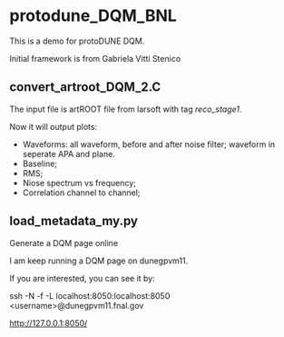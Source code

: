 # protodune_DQM_BNL

This is a demo for protoDUNE DQM.

Initial framework is from Gabriela Vitti Stenico 

## convert_artroot_DQM_2.C 

The input file is artROOT file from larsoft with tag *reco_stage1*.

Now it will output plots:

- Waveforms: all waveform, before and after noise filter; waveform in seperate APA and plane.
- Baseline;
- RMS;
- Niose spectrum vs frequency;
- Correlation channel to channel;

## load_metadata_my.py

Generate a DQM page online


I am keep running a DQM page on dunegpvm11. 

If you are interested, you can see it by:

  
  ssh -N -f -L localhost:8050:localhost:8050 \<username\>@dunegpvm11.fnal.gov
  
  
  http://127.0.0.1:8050/
  

